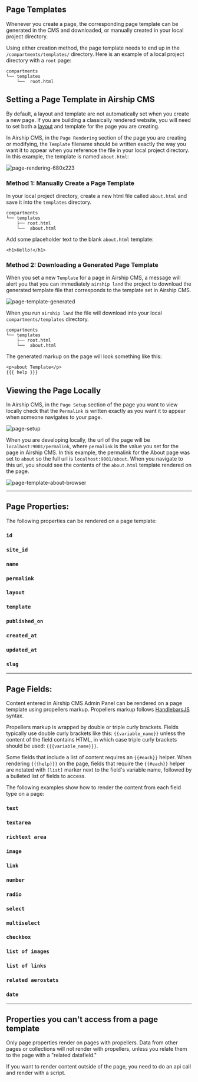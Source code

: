## Page Templates
Whenever you create a page, the corresponding page template can be generated in the CMS and downloaded, or manually created in your local project directory.

Using either creation method, the page template needs to end up in the `/compartments/templates/` directory. Here is an example of a local project directory with a `root` page:
```
compartments
└── templates
    └──  root.html
```

## Setting a Page Template in Airship CMS
By default, a layout and template are not automatically set when you create a new page. If you are building a classically rendered website, you will need to set both a [layout](/documentation/view/layouts) and template for the page you are creating.

In Airship CMS, in the `Page Rendering` section of the page you are creating or modifying, the `Template` filename should be written exactly the way you want it to appear when you reference the file in your local project directory. In this example, the template is named `about.html`:

![page-rendering-680x223](https://user-images.githubusercontent.com/1865400/28495584-5cccb5ea-6eed-11e7-99ff-ba2b5a227e8b.png)

### Method 1: Manually Create a Page Template
In your local project directory, create a new html file called `about.html` and save it into the `templates` directory.
```
compartments
└── templates
    ├── root.html
    └──  about.html
```

Add some placeholder text to the blank `about.html` template:
```
<h1>Hello!</h1>
```

### Method 2: Downloading a Generated Page Template
When you set a new `Template` for a page in Airship CMS, a message will alert you that you can immediately `airship land` the project to download the generated template file that corresponds to the template set in Airship CMS.

![page-template-generated](https://user-images.githubusercontent.com/1865400/28495713-96f8549e-6ef3-11e7-9a60-18e677e87a45.png)

When you run `airship land` the file will download into your local `compartments/templates` directory.
```
compartments
└── templates
    ├── root.html
    └──  about.html
```

The generated markup on the page will look something like this:
```
<p>about Template</p>
{{{ help }}}
```

## Viewing the Page Locally
In Airship CMS, in the `Page Setup` section of the page you want to view locally check that the `Permalink` is written exactly as you want it to appear when someone navigates to your page.

![page-setup](https://user-images.githubusercontent.com/1865400/28495696-2ddafaa2-6ef3-11e7-989d-fdd5a644800a.png)  

When you are developing locally, the url of the page will be `localhost:9001/permalink`, where `permalink` is the value you set for the page in Airship CMS. In this example, the permalink for the About page was set to `about` so the full url is `localhost:9001/about`. When you navigate to this url, you should see the contents of the `about.html` template rendered on the page.

![page-template-about-browser](https://user-images.githubusercontent.com/1865400/28495755-daa33442-6ef4-11e7-9712-7fef3db36fe9.png)  

---

## Page Properties:
The following properties can be rendered on a page template:

### `id`

### `site_id`

### `name`

### `permalink`

### `layout`

### `template`

### `published_on`

### `created_at`

### `updated_at`

### `slug`

---

## Page Fields:
Content entered in Airship CMS Admin Panel can be rendered on a page template using propellers markup. Propellers markup follows [HandlebarsJS](http://handlebarsjs.com/) syntax. 

Propellers markup is wrapped by double or triple curly brackets. Fields typically use double curly brackets like this: `{{variable_name}}` unless the content of the field contains HTML, in which case triple curly brackets should be used: `{{{variable_name}}}`.

Some fields that include a list of content requires an `{{#each}}` helper. When rendering `{{{help}}}` on the page, fields that require the `{{#each}}` helper are notated with `[list]` marker next to the field's variable name, followed by a bulleted list of fields to access.

The following examples show how to render the content from each field type on a page:

### `text`

### `textarea`

### `richtext area`

### `image`

### `link`

### `number`

### `radio`

### `select`

### `multiselect`

### `checkbox`

### `list of images`

### `list of links`

### `related aerostats`

### `date`

---

## Properties you can't access from a page template
Only page properties render on pages with propellers. Data from other pages or collections will not render with propellers, unless you relate them to the page with a "related datafield."

If you want to render content outside of the page, you need to do an api call and render with a script.
